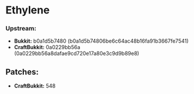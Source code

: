 # Ethylene

### Upstream:
 - **Bukkit:** b0a1d5b7480 (b0a1d5b74806be6c64ac48b16fa91b3667fe7541)
 - **CraftBukkit:** 0a0229bb56a (0a0229bb56a8dafae9cd720e17a80e3c9d9b89e8)

## Patches:
 - **CraftBukkit:** 548
